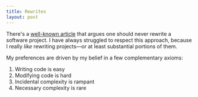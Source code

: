 ```yaml
---
title: Rewrites
layout: post
---
```


There's a [well-known article](https://www.joelonsoftware.com/2000/04/06/things-you-should-never-do-part-i/) that argues one should never rewrite a software project.
I have always struggled to respect this approach, because I really _like_ rewriting projects—or at least substantial portions of them.

My preferences are driven by my belief in a few complementary axioms:

1. Writing code is easy
2. Modifying code is hard
3. Incidental complexity is rampant
4. Necessary complexity is rare
